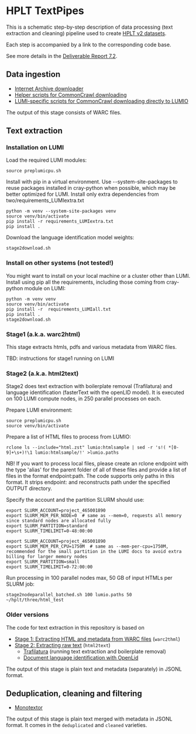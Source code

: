 # HPLT TextPipes

This is a schematic step-by-step description of data processing (text extraction and cleaning) pipeline used to create [HPLT v2 datasets](https://hplt-project.org/datasets/v2.0).

Each step is accompanied by a link to the corresponding code base.

See more details in the [Deliverable Report 7.2](https://hplt-project.org/HPLT_D7_2___HPLT_pipelines_and_tools.pdf).

## Data ingestion
- [Internet Archive downloader](https://github.com/hplt-project/ia-download)
- [Helper scripts for CommonCrawl downloading](https://github.com/hplt-project/cc-download)
- [LUMI-specific scripts for CommonCrawl downloading directly to LUMIO](download/cc)

The output of this stage consists of WARC files.

## Text extraction

### Installation on LUMI
Load the required LUMI modules:
```commandline
source preplumicpu.sh
```
Install with pip in a virtual environment. Use --system-site-packages to reuse 
packages installed in cray-python when possible, which may be better optimized for LUMI. 
Install only extra dependencies from two/requirements_LUMIextra.txt 
```commandline
python -m venv --system-site-packages venv
source venv/bin/activate
pip install -r requirements_LUMIextra.txt
pip install .  
```

Download the language identification model weights:
```commandline
stage2download.sh
```

### Install on other systems (not tested!)
You might want to install on your local machine or a cluster other than LUMI.
Install using pip all the requirements, including those coming from cray-python module on LUMI: 
```commandline
python -m venv venv
source venv/bin/activate
pip install -r  requirements_LUMIall.txt
pip install .
stage2download.sh
```


### Stage1 (a.k.a. warc2html)

This stage extracts htmls, pdfs and various metadata from WARC files.

TBD: instructions for stage1 running on LUMI

### Stage2 (a.k.a. html2text)

Stage2 does text extraction with boilerplate removal (Trafilatura) and language identification (fasterText with the openLID model).
It is executed on 100 LUMI compute nodes, in 250 parallel processes on each.

Prepare LUMI environment:
```commandline
source preplumicpu.sh
source venv/bin/activate
```

Prepare a list of HTML files to process from LUMIO:
```commandline
rclone ls --include="html.zst" lumio:htmlsample | sed -r 's!( *[0-9]+\s+)!\1 lumio:htmlsample/!' >lumio.paths
```

NB! If you want to process local files, please create an rclone endpoint with the type 'alias' for the parent folder of
all of these files and provide a list of files in the format endpoint:path. The code supports only paths in this format.
It strips endpoint: and reconstructs path under the specified OUTPUT directory.

Specify the account and the partition SLURM should use:
```commandline
export SLURM_ACCOUNT=project_465001890
export SLURM_MEM_PER_NODE=0  # same as --mem=0, requests all memory since standard nodes are allocated fully
export SLURM_PARTITION=standard
export SLURM_TIMELIMIT=0-48:00:00
```

```commandline
export SLURM_ACCOUNT=project_465001890
export SLURM_MEM_PER_CPU=1750M  # same as --mem-per-cpu=1750M, recommended for the small partition in the LUMI docs to avoid extra billing for larger memory nodes
export SLURM_PARTITION=small
export SLURM_TIMELIMIT=0-72:00:00
```

Run processing in 100 parallel nodes max, 50 GB of input HTMLs per SLURM job:
```commandline
stage2nodeparallel_batched.sh 100 lumio.paths 50 ~/hplt/three/html_test
```

### Older versions
The code for text extraction in this repository is based on 
- [Stage 1: Extracting HTML and metadata from WARC files](https://github.com/hplt-project/warc2text-runner/tree/main/two#stage1-aka-warc2html) (`warc2thml`)
- [Stage 2: Extracting raw text](https://github.com/hplt-project/warc2text-runner/tree/main/two#stage2-aka-html2text) (`html2text`)
    - [Trafilatura](https://github.com/hplt-project/warc2text-runner/blob/main/src/warc2text_runner/two/trafilatura/traf.py) (running text extraction and boilerplate removal)
    - [Document language identification with OpenLid](https://github.com/hplt-project/warc2text-runner/blob/main/src/warc2text_runner/two/fastertext_lid/proto_langid.py)

The output of this stage is plain text and metadata (separately) in JSONL format. 

## Deduplication, cleaning and filtering

- [Monotextor](https://github.com/hplt-project/monotextor-slurm/tree/v2.0)

The output of this stage is plain text merged with metadata in JSONL format.
It comes in the `deduplicated` and `cleaned` varieties.

